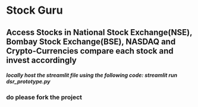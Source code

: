 # Stock Guru
## Access Stocks in National Stock Exchange(NSE), Bombay Stock Exchange(BSE), NASDAQ and Crypto-Currencies compare each stock and invest accordingly
##### locally host the streamlit file using the following code: streamlit run dsr_prototype.py
### do please fork the project
